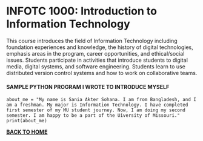 # INFOTC 1000: Introduction to Information Technology

This course introduces the field of Information Technology including foundation experiences and knowledge, the history of digital technologies, 
emphasis areas in the program, career opportunities, and ethical/social issues. Students participate in activities that introduce students to digital media, 
digital systems, and software engineering. Students learn to use distributed version control systems and how to work on collaborative teams.  


#### SAMPLE PYTHON PROGRAM I WROTE TO INTRODUCE MYSELF  

    about_me = "My name is Sania Akter Sohana. I am from Bangladesh, and I am a freshman. My major is Information Technology. I have completed first semester of my MU student journey. Now, I am doing my second semester. I am happy to be a part of the Uiversity of Missouri."  
    print(about_me)      


**[BACK TO HOME](https://github.com/Sania-Sohana/Sania-Sohana.github.io)**
